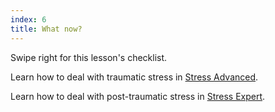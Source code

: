 ```yaml
---
index: 6
title: What now?
---
```

Swipe right for this lesson's checklist.

Learn how to deal with traumatic stress in [Stress Advanced](umbrella://lesson/stress/1).

Learn how to deal with post-traumatic stress in [Stress Expert](umbrella://lesson/stress/2).